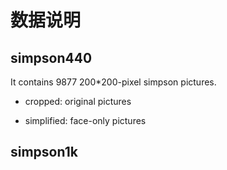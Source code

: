 # 数据说明

## simpson440

It contains 9877 200*200-pixel simpson pictures. 

- cropped: original pictures

- simplified: face-only pictures

## simpson1k


